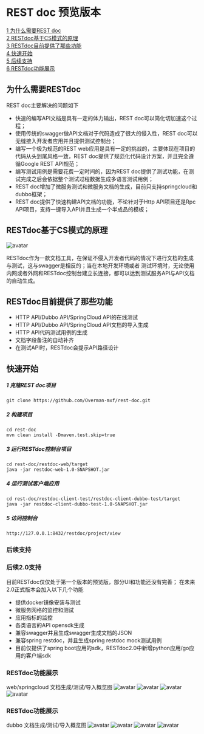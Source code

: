 # REST doc 预览版本
[1 为什么需要REST doc](#为什么需要RESTdoc) <br/>
[2 RESTdoc基于CS模式的原理](#RESTdoc基于CS模式的原理)<br/>
[3 RESTdoc目前提供了那些功能](#RESTdoc目前提供了那些功能)<br/>
[4 快速开始](#快速开始)<br/>
[5 后续支持](#后续支持)<br/>
[6 RESTdoc功能展示](#RESTdoc功能展示)<br/>

## 为什么需要RESTdoc
REST doc主要解决的问题如下

- 快速的编写API文档是具有一定的体力输出，REST doc可以简化切加速这个过程；
- 使用传统的swagger做API文档对于代码造成了很大的侵入性，REST doc可以无缝接入开发者应用并且提供测试控制台；
- 编写一个极为规范的REST web应用是具有一定的挑战的，主要体现在项目的代码从头到尾风格一致，REST doc提供了规范化代码设计方案，并且完全遵循Google REST API规范；
- 编写测试用例是需要花费一定时间的，因为REST doc提供了测试功能，在测试完成之后会依据整个测试过程数据生成多语言测试用例；
- REST doc增加了微服务测试和微服务文档的生成，目前只支持springcloud和dubbo框架；
- REST doc提供了快速构建API文档的功能，不论针对于Http API项目还是Rpc API项目，支持一键导入API并且生成一个半成品的模板；


## RESTdoc基于CS模式的原理
![avatar](https://raw.githubusercontent.com/Overman-mxf/rest-doc/master/static/img/agent-struct.png)

RESTdoc作为一款文档工具，在保证不侵入开发者代码的情况下进行文档的生成与测试，这与swagger是相反的；当在本地开发环境或者
测试环境时，无论使用内网或者外网和RESTdoc控制台建立长连接，都可以达到测试服务API与API文档的自动生成。


## RESTdoc目前提供了那些功能
- HTTP API/Dubbo API/SpringCloud API的在线测试
- HTTP API/Dubbo API/SpringCloud API文档的导入生成
- HTTP API代码测试用例的生成
- 文档字段备注的自动补齐
- 在测试API时，RESTdoc会提示API路径设计


## 快速开始

##### 1 克隆REST doc项目
```
git clone https://github.com/Overman-mxf/rest-doc.git
```

##### 2 构建项目
```
cd rest-doc
mvn clean install -Dmaven.test.skip=true
```

##### 3 运行RESTdoc控制台项目
```
cd rest-doc/restdoc-web/target 
java -jar restdoc-web-1.0-SNAPSHOT.jar
```

##### 4 运行测试客户端应用
```
cd rest-doc/restdoc-client-test/restdoc-client-dubbo-test/target 
java -jar restdoc-client-dubbo-test-1.0-SNAPSHOT.jar
```


##### 5 访问控制台
```
http://127.0.0.1:8432/restdoc/project/view
```
### 后续支持

### 后续2.0支持

目前RESTdoc仅仅处于第一个版本的预览版，部分UI和功能还没有完善；
在未来2.0正式版本会加入以下几个功能
-  提供docker镜像安装与测试
-  微服务网格的监控和测试
-  应用指标的监控
-  各类语言的API opensdk生成
-  兼容swagger并且生成swagger生成文档的JSON
-  兼容spring restdoc，并且生成spring restdoc mock测试用例
-  目前仅提供了spring boot应用的sdk，RESTdoc2.0中新增python应用/go应用的客户端sdk

### RESTdoc功能展示
web/springcloud 文档生成/测试/导入概览图
![avatar](https://github.com/Overman-mxf/rest-doc/blob/master/static/img/httpdoc-overview.png?raw=true)
![avatar](https://github.com/Overman-mxf/rest-doc/blob/master/static/img/http-client.png?raw=true)
![avatar](https://github.com/Overman-mxf/rest-doc/blob/master/static/img/http-test.png?raw=true)
![avatar](https://github.com/Overman-mxf/rest-doc/blob/master/static/img/code-gen.png?raw=true)


### RESTdoc功能展示
dubbo 文档生成/测试/导入概览图
![avatar](https://github.com/Overman-mxf/rest-doc/blob/master/static/img/dubbodoc-overview.png?raw=true)
![avatar](https://github.com/Overman-mxf/rest-doc/blob/master/static/img/dubbo-client.png?raw=true)
![avatar](https://github.com/Overman-mxf/rest-doc/blob/master/static/img/dubbo-test.png?raw=true)
![avatar](https://github.com/Overman-mxf/rest-doc/blob/master/static/img/dubbo-test-result.png?raw=true)